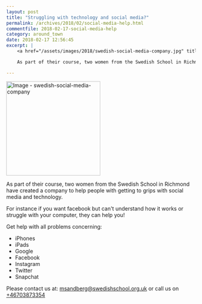 ```yaml
---
layout: post
title: "Struggling with technology and social media?"
permalink: /archives/2018/02/social-media-help.html
commentfile: 2018-02-17-social-media-help
category: around_town
date: 2018-02-17 12:56:45
excerpt: |
    <a href="/assets/images/2018/swedish-social-media-company.jpg" title="Click for a larger image"><img src="/assets/images/2018/swedish-social-media-company-thumb.jpg" width="150" alt="Image - swedish-social-media-company"  class="photo right"/></a>

    As part of their course, two women from the Swedish School in Richmond have created a company to help people with getting to grips with social media and technology.

---
```


<a href="/assets/images/2018/swedish-social-media-company.jpg" title="Click for a larger image"><img src="/assets/images/2018/swedish-social-media-company-thumb.jpg" width="250" alt="Image - swedish-social-media-company"  class="photo right"/></a>

As part of their course, two women from the Swedish School in Richmond have created a company to help people with getting to grips with social media and technology.

For instance if you want facebook but can't understand how it works or struggle with your computer, they can help you!

Get help with all problems concerning:

* iPhones
* iPads
* Google
* Facebook
* Instagram
* Twitter
* Snapchat

Please contact us at: [msandberg@swedishschool.org.uk](mailto:msandberg@swedishschool.org.uk) or call us on [+46703873354](tel:+46703873354)

